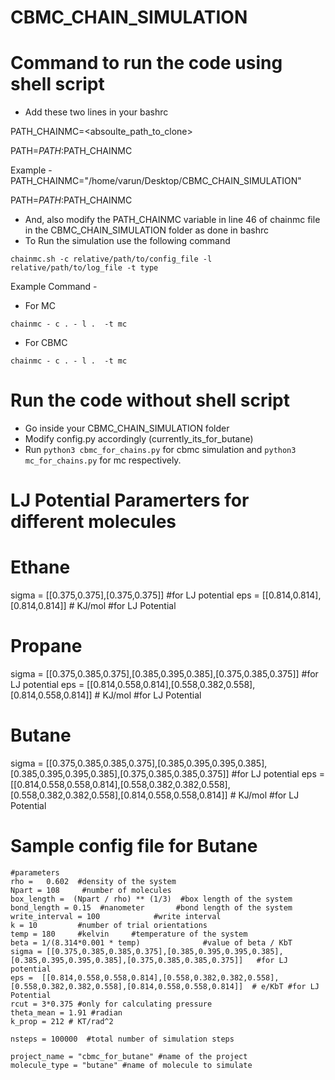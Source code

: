 # CBMC_CHAIN_SIMULATION

# Command to run the code using shell script

- Add these two lines in your bashrc 

PATH_CHAINMC=<absoulte_path_to_clone>

PATH=$PATH:$PATH_CHAINMC

Example - 
PATH_CHAINMC="/home/varun/Desktop/CBMC_CHAIN_SIMULATION"

PATH=$PATH:$PATH_CHAINMC

- And, also modify the PATH_CHAINMC variable in line 46 of chainmc file in the CBMC_CHAIN_SIMULATION folder as done in bashrc
- To Run the simulation use the following command

`chainmc.sh -c relative/path/to/config_file -l relative/path/to/log_file -t type`

Example Command - 

-  For MC

`chainmc - c . - l .  -t mc`

- For CBMC 

`chainmc - c . - l .  -t mc`

# Run the code without shell script 

- Go inside your CBMC_CHAIN_SIMULATION folder
- Modify config.py accordingly (currently_its_for_butane)
- Run `python3 cbmc_for_chains.py` for cbmc simulation and `python3 mc_for_chains.py` for mc respectively.

# LJ Potential Paramerters for different molecules
# Ethane
sigma = [[0.375,0.375],[0.375,0.375]]   #for LJ potential
eps =  [[0.814,0.814],[0.814,0.814]]  # KJ/mol #for LJ Potential
# Propane

sigma = [[0.375,0.385,0.375],[0.385,0.395,0.385],[0.375,0.385,0.375]]   #for LJ potential
eps =  [[0.814,0.558,0.814],[0.558,0.382,0.558],[0.814,0.558,0.814]]  # KJ/mol #for LJ Potential

# Butane

sigma = [[0.375,0.385,0.385,0.375],[0.385,0.395,0.395,0.385],[0.385,0.395,0.395,0.385],[0.375,0.385,0.385,0.375]]   #for LJ potential
eps =  [[0.814,0.558,0.558,0.814],[0.558,0.382,0.382,0.558],[0.558,0.382,0.382,0.558],[0.814,0.558,0.558,0.814]]  # KJ/mol #for LJ Potential

# Sample config file for Butane

```
#parameters
rho =   0.602  #density of the system
Npart = 108     #number of molecules
box_length =  (Npart / rho) ** (1/3)  #box length of the system
bond_length = 0.15  #nanometer       #bond length of the system
write_interval = 100            #write interval
k = 10         #number of trial orientations
temp = 180     #kelvin     #temperature of the system
beta = 1/(8.314*0.001 * temp)              #value of beta / KbT
sigma = [[0.375,0.385,0.385,0.375],[0.385,0.395,0.395,0.385],[0.385,0.395,0.395,0.385],[0.375,0.385,0.385,0.375]]   #for LJ potential
eps =  [[0.814,0.558,0.558,0.814],[0.558,0.382,0.382,0.558],[0.558,0.382,0.382,0.558],[0.814,0.558,0.558,0.814]]  # e/KbT #for LJ Potential
rcut = 3*0.375 #only for calculating pressure
theta_mean = 1.91 #radian
k_prop = 212 # KT/rad^2 

nsteps = 100000  #total number of simulation steps

project_name = "cbmc_for_butane" #name of the project
molecule_type = "butane" #name of molecule to simulate
```


